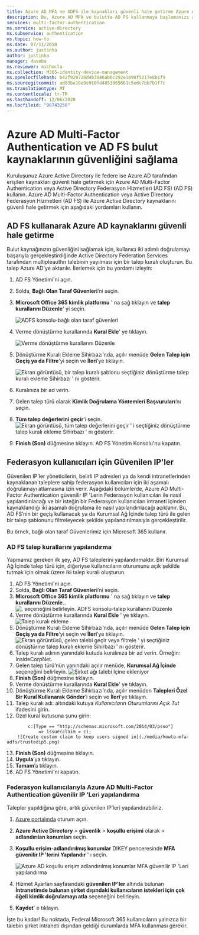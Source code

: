 ```yaml
---
title: Azure AD MFA ve ADFS ile kaynakları güvenli hale getirme Azure Active Directory
description: Bu, Azure AD MFA ve bulutta AD FS kullanmaya başlamanızı açıklayan Azure AD Multi-Factor Authentication sayfasıdır.
services: multi-factor-authentication
ms.service: active-directory
ms.subservice: authentication
ms.topic: how-to
ms.date: 07/11/2018
ms.author: justinha
author: justinha
manager: daveba
ms.reviewer: michmcla
ms.collection: M365-identity-device-management
ms.openlocfilehash: b42f920726d4b3046ab0c292e1090f5217e8b1f9
ms.sourcegitcommit: ad83be10e9e910fd4853965661c5edc7bb7b1f7c
ms.translationtype: MT
ms.contentlocale: tr-TR
ms.lasthandoff: 12/06/2020
ms.locfileid: "96743250"
---
```

# <a name="securing-cloud-resources-with-azure-ad-multi-factor-authentication-and-ad-fs"></a>Azure AD Multi-Factor Authentication ve AD FS bulut kaynaklarının güvenliğini sağlama

Kuruluşunuz Azure Active Directory ile federe ise Azure AD tarafından erişilen kaynakları güvenli hale getirmek için Azure AD Multi-Factor Authentication veya Active Directory Federasyon Hizmetleri (AD FS) (AD FS) kullanın. Azure AD Multi-Factor Authentication veya Active Directory Federasyon Hizmetleri (AD FS) ile Azure Active Directory kaynaklarını güvenli hale getirmek için aşağıdaki yordamları kullanın.

## <a name="secure-azure-ad-resources-using-ad-fs"></a>AD FS kullanarak Azure AD kaynaklarını güvenli hale getirme

Bulut kaynağınızın güvenliğini sağlamak için, kullanıcı iki adımlı doğrulamayı başarıyla gerçekleştirdiğinde Active Directory Federation Services tarafından multipleauthn talebinin yayılması için bir talep kuralı oluşturun. Bu talep Azure AD'ye aktarılır. İlerlemek için bu yordamı izleyin:

1. AD FS Yönetimi'ni açın.
2. Solda, **Bağlı Olan Taraf Güvenleri**’ni seçin.
3. **Microsoft Office 365 kimlik platformu** ' na sağ tıklayın ve **talep kurallarını Düzenle**' yi seçin.

   ![ADFS konsolu-bağlı olan taraf güvenleri](./media/howto-mfa-adfs/trustedip1.png)

4. Verme dönüştürme kurallarında **Kural Ekle**' ye tıklayın.

   ![Verme dönüştürme kurallarını Düzenle](./media/howto-mfa-adfs/trustedip2.png)

5. Dönüştürme Kuralı Ekleme Sihirbazı’nda, açılır menüde **Gelen Talep için Geçiş ya da Filtre**’yi seçin ve **İleri**’ye tıklayın.

   ![Ekran görüntüsü, bir talep kuralı şablonu seçtiğiniz dönüştürme talep kuralı ekleme Sihirbazı ' nı gösterir.](./media/howto-mfa-adfs/trustedip3.png)

6. Kuralınıza bir ad verin. 
7. Gelen talep türü olarak **Kimlik Doğrulama Yöntemleri Başvuruları**’nı seçin.
8. **Tüm talep değerlerini geçir**’i seçin.
    ![Ekran görüntüsü, tüm talep değerlerini geçir ' i seçtiğiniz dönüştürme talep kuralı ekleme Sihirbazı ' nı gösterir.](./media/howto-mfa-adfs/configurewizard.png)
9. **Finish (Son)** düğmesine tıklayın. AD FS Yönetim Konsolu'nu kapatın.

## <a name="trusted-ips-for-federated-users"></a>Federasyon kullanıcıları için Güvenilen IP'ler

Güvenilen IP'ler yöneticilerin, belirli IP adresleri ya da kendi intranetlerinden kaynaklanan taleplere sahip federasyon kullanıcıları için iki aşamalı doğrulamayı atlamasına izin verir. Aşağıdaki bölümlerde, Azure AD Multi-Factor Authentication güvenilir IP 'Lerin Federasyon kullanıcıları ile nasıl yapılandırılacağı ve bir isteğin bir Federasyon kullanıcıları intraneti içinden kaynaklandığı iki aşamalı doğrulama ile nasıl yapılandırılacağı açıklanır. Bu, AD FS’nin bir geçiş kullanacak ya da Kurumsal Ağ İçinde talep türü ile gelen bir talep şablonunu filtreleyecek şekilde yapılandırılmasıyla gerçekleştirilir.

Bu örnek, bağlı olan taraf Güvenlerimiz için Microsoft 365 kullanır.

### <a name="configure-the-ad-fs-claims-rules"></a>AD FS talep kurallarını yapılandırma

Yapmamız gereken ilk şey, AD FS taleplerini yapılandırmaktır. Biri Kurumsal Ağ İçinde talep türü için, diğeriyse kullanıcıların oturumunu açık şekilde tutmak için olmak üzere iki talep kuralı oluşturun.

1. AD FS Yönetimi'ni açın.
2. Solda, **Bağlı Olan Taraf Güvenleri**’ni seçin.
3. **Microsoft Office 365 kimlik platformu** ' na sağ tıklayın ve **talep kurallarını Düzenle..** 
    ![ . seçeneğini belirleyin. ADFS konsolu-talep kurallarını Düzenle](./media/howto-mfa-adfs/trustedip1.png)
4. Verme dönüştürme kurallarında **Kural Ekle** ' ye tıklayın. 
    ![ Talep kuralı ekleme](./media/howto-mfa-adfs/trustedip2.png)
5. Dönüştürme Kuralı Ekleme Sihirbazı’nda, açılır menüde **Gelen Talep için Geçiş ya da Filtre**’yi seçin ve **İleri**’ye tıklayın.
   ![Ekran görüntüsü, gelen talebi geçir veya filtrele ' yi seçtiğiniz dönüştürme talep kuralı ekleme Sihirbazı ' nı gösterir.](./media/howto-mfa-adfs/trustedip3.png)
6. Talep kuralı adının yanındaki kutuda kuralınıza bir ad verin. Örneğin: InsideCorpNet.
7. Gelen talep türü’nün yanındaki açılır menüde, **Kurumsal Ağ İçinde** seçeneğini belirleyin.
   ![Şirket ağı talebi Içine ekleniyor](./media/howto-mfa-adfs/trustedip4.png)
8. **Finish (Son)** düğmesine tıklayın.
9. Verme dönüştürme kurallarında **Kural Ekle**' ye tıklayın.
10. Dönüştürme Kuralı Ekleme Sihirbazı’nda, açılır menüden **Talepleri Özel Bir Kural Kullanarak Gönder**’i seçin ve **İleri**’ye tıklayın.
11. Talep kuralı adı: altındaki kutuya *Kullanıcıların Oturumlarını Açık Tut* ifadesini girin.
12. Özel kural kutusuna şunu girin:

```ad-fs-claim-rule
        c:[Type == "http://schemas.microsoft.com/2014/03/psso"]
            => issue(claim = c);
    ![Create custom claim to keep users signed in](./media/howto-mfa-adfs/trustedip5.png)
```

13. **Finish (Son)** düğmesine tıklayın.
14. **Uygula**’ya tıklayın.
15. **Tamam**’a tıklayın.
16. AD FS Yönetimi'ni kapatın.

### <a name="configure-azure-ad-multi-factor-authentication-trusted-ips-with-federated-users"></a>Federasyon kullanıcılarıyla Azure AD Multi-Factor Authentication güvenilir IP 'Leri yapılandırma

Talepler yapıldığına göre, artık güvenilen IP’leri yapılandırabiliriz.

1. [Azure portalında](https://portal.azure.com) oturum açın.
2. **Azure Active Directory**  >  **güvenlik**  >  **koşullu erişimi** olarak  >  **adlandırılan konumları** seçin.
3. **Koşullu erişim-adlandırılmış konumlar** DIKEY penceresinde **MFA güvenilir IP 'lerini Yapılandır** ' ı seçin.

   ![Azure AD koşullu erişim adlandırılmış konumlar MFA güvenilir IP 'Leri yapılandırma](./media/howto-mfa-adfs/trustedip6.png)

4. Hizmet Ayarları sayfasındaki **güvenilen IP'ler** altında bulunan **İntranetimde bulunan şirket dışındaki kullanıcıların istekleri için çok öğeli kimlik doğrulamayı atla** seçeneğini belirleyin.  
5. **Kaydet**' e tıklayın.

İşte bu kadar! Bu noktada, Federal Microsoft 365 kullanıcıların yalnızca bir talebin şirket intraneti dışından geldiği durumlarda MFA kullanması gerekir.
